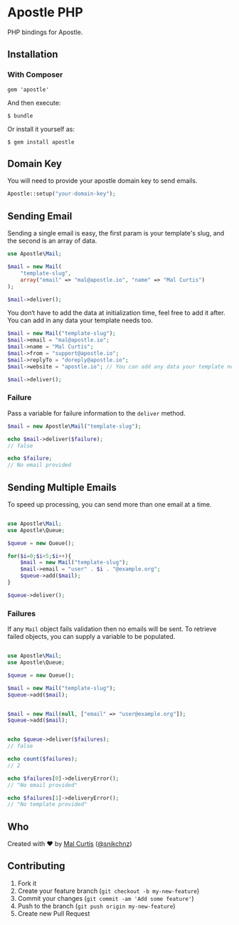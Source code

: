 # Apostle PHP
PHP bindings for Apostle.

## Installation

### With Composer

    gem 'apostle'

And then execute:

    $ bundle

Or install it yourself as:

    $ gem install apostle

## Domain Key

You will need to provide your apostle domain key to send emails.

```php
Apostle::setup("your-domain-key");
```

## Sending Email
Sending a single email is easy, the first param is your template's slug, and the second is an array of data.

```php
use Apostle\Mail;

$mail = new Mail(
	"template-slug",
	array("email" => "mal@apostle.io", "name" => "Mal Curtis")
);

$mail->deliver();
```

You don‘t have to add the data at initialization time, feel free to add it after. You can add in any data your template needs too.

```php
$mail = new Mail("template-slug");
$mail->email = "mal@apostle.io";
$mail->name = "Mal Curtis";
$mail->from = "support@apostle.io";
$mail->replyTo = "doreply@apostle.io";
$mail->website = "apostle.io"; // You can add any data your template needs

$mail->deliver();
```

### Failure

Pass a variable for failure information to the `deliver` method.

```php
$mail = new Apostle\Mail("template-slug");

echo $mail->deliver($failure);
// false

echo $failure;
// No email provided
```

## Sending Multiple Emails

To speed up processing, you can send more than one email at a time.

```php

use Apostle\Mail;
use Apostle\Queue;

$queue = new Queue();

for($i=0;$i<5;$i++){
	$mail = new Mail("template-slug");
	$mail->email = "user" . $i . "@example.org";
	$queue->add($mail);
}

$queue->deliver();
```

### Failures

If any `Mail` object fails validation then no emails will be sent. To retrieve failed objects, you can supply a variable to be populated.

```php

use Apostle\Mail;
use Apostle\Queue;

$queue = new Queue();

$mail = new Mail("template-slug");
$queue->add($mail);


$mail = new Mail(null, ["email" => "user@example.org"]);
$queue->add($mail);


echo $queue->deliver($failures);
// false

echo count($failures);
// 2

echo $failures[0]->deliveryError();
// "No email provided"

echo $failures[1]->deliveryError();
// "No template provided"
```


## Who
Created with ♥ by [Mal Curtis](http://github.com/snikch) ([@snikchnz](http://twitter.com/snikchnz))


## Contributing

1. Fork it
2. Create your feature branch (`git checkout -b my-new-feature`)
3. Commit your changes (`git commit -am 'Add some feature'`)
4. Push to the branch (`git push origin my-new-feature`)
5. Create new Pull Request





